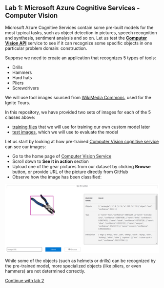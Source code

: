 
## Lab 1: Microsoft Azure Cognitive Services - Computer Vision

Microsoft Azure Cognitive Services contain some pre-built models for the most typical tasks, such as object detection in pictures, speech recognition and synthesis, sentiment analysis and so on. Let us test the **[Computer Vision API](https://azure.microsoft.com/services/cognitive-services/computer-vision/?WT.mc_id=gaic-github-cxa)** service to see if it can recognize some specific objects in one particular problem domain: construction. 

Suppose we need to create an application that recognizes 5 types of tools:

* Drills
* Hammers
* Hard hats
* Pliers
* Screwdrivers

We will use tool images sourced from [WikiMedia Commons](https://github.com/microsoft/ignite-learning-paths-training-aiml/blob/master/aiml20/CV%20training%20images/ATTRIBUTIONS.md), used for the Ignite Tours.

In this repository, we have provided two sets of images for each of the 5 classes above:
 * [training files](../CV%20training%20images/) that we will use for training our own custom model later
 * [test images](../CV%20test%20images), which we will use to evaluate the model

Let us start by looking at how pre-trained [Computer Vision cognitive service](https://azure.microsoft.com/services/cognitive-services/computer-vision/?WT.mc_id=gaic-github-cxa) can see our images:

 * Go to the home page of [Computer Vision Service](https://azure.microsoft.com/services/cognitive-services/computer-vision/?WT.mc_id=gaic-github-cxa)
 * Scroll down to **See it in action** section
 * Upload one of the gear pictures from our dataset by clicking **Browse** button, or provide URL of the picture directly from GitHub
 * Observe how the image has been classified:

![Computer Vision Results](docsimages/compVision.png)

While some of the objects (such as helmets or drills) can be recognized by the pre-trained model, more specialized objects (like pliers, or even hammers) are not determined correctly.

[Continue with lab 2](lab-2.md)
